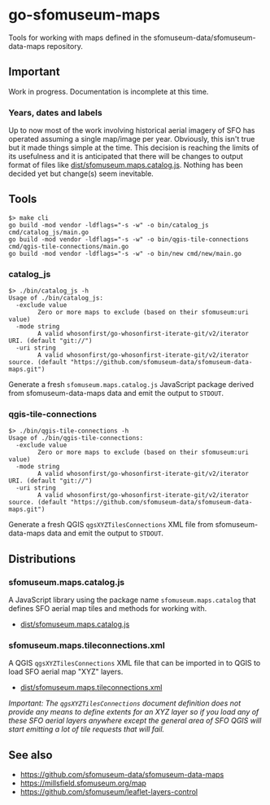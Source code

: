 # go-sfomuseum-maps

Tools for working with maps defined in the sfomuseum-data/sfomuseum-data-maps repository.

## Important

Work in progress. Documentation is incomplete at this time.

### Years, dates and labels

Up to now most of the work involving historical aerial imagery of SFO has operated assuming a single map/image per year. Obviously, this isn't true but it made things simple at the time. This decision is reaching the limits of its usefulness and it is anticipated that there will be changes to output format of files like [dist/sfomuseum.maps.catalog.js](dist/sfomuseum.maps.catalog.js). Nothing has been decided yet but change(s) seem inevitable.

## Tools

```
$> make cli
go build -mod vendor -ldflags="-s -w" -o bin/catalog_js cmd/catalog_js/main.go
go build -mod vendor -ldflags="-s -w" -o bin/qgis-tile-connections cmd/qgis-tile-connections/main.go
go build -mod vendor -ldflags="-s -w" -o bin/new cmd/new/main.go
```

### catalog_js

```
$> ./bin/catalog_js -h
Usage of ./bin/catalog_js:
  -exclude value
    	Zero or more maps to exclude (based on their sfomuseum:uri value)
  -mode string
    	A valid whosonfirst/go-whosonfirst-iterate-git/v2/iterator URI. (default "git://")
  -uri string
    	A valid whosonfirst/go-whosonfirst-iterate-git/v2/iterator source. (default "https://github.com/sfomuseum-data/sfomuseum-data-maps.git")
```

Generate a fresh `sfomuseum.maps.catalog.js` JavaScript package derived from sfomuseum-data-maps data and emit the output to `STDOUT`.

### qgis-tile-connections

```
$> ./bin/qgis-tile-connections -h
Usage of ./bin/qgis-tile-connections:
  -exclude value
    	Zero or more maps to exclude (based on their sfomuseum:uri value)
  -mode string
    	A valid whosonfirst/go-whosonfirst-iterate-git/v2/iterator URI. (default "git://")
  -uri string
    	A valid whosonfirst/go-whosonfirst-iterate-git/v2/iterator source. (default "https://github.com/sfomuseum-data/sfomuseum-data-maps.git")
```

Generate a fresh QGIS `qgsXYZTilesConnections` XML file from sfomuseum-data-maps data and emit the output to `STDOUT`.

## Distributions

### sfomuseum.maps.catalog.js

A JavaScript library using the package name `sfomuseum.maps.catalog` that defines SFO aerial map tiles and methods for working with.

* [dist/sfomuseum.maps.catalog.js](dist/sfomuseum.maps.catalog.js)

### sfomuseum.maps.tileconnections.xml

A QGIS `qgsXYZTilesConnections` XML file that can be imported in to QGIS to load SFO aerial map "XYZ" layers.

* [dist/sfomuseum.maps.tileconnections.xml](dist/sfomuseum.maps.tileconnections.xml)

_Important: The `qgsXYZTilesConnections` document definition does not provide any means to define extents for an XYZ layer so if you load any of these SFO aerial layers anywhere except the general area of SFO QGIS will start emitting a lot of tile requests that will fail._

## See also

* https://github.com/sfomuseum-data/sfomuseum-data-maps
* https://millsfield.sfomuseum.org/map
* https://github.com/sfomuseum/leaflet-layers-control
